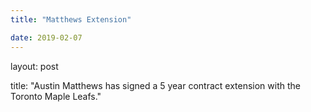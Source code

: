 ```yaml
---
title: "Matthews Extension"

date: 2019-02-07
---
```


layout: post

title: "Austin Matthews has signed a 5 year contract extension with the Toronto Maple Leafs."
